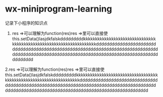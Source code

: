# wx-miniprogram-learning
记录下小程序的知识点<br>

1. res =>可以理解为function(res)res =>里可以直接使this.setData()lasjdkfalskdddddddddkkkkkkkkkkkkkkkkkkkkkkkkkkkkkkkkkkkkkkkkkkkkkkkkkkkkkkkkkkkkkkkkkkkddddddddddddddddddddddddddddddddddddddddddddddddddddddddddddddddddddddddddddddddddddddddddddddddddddddddddddddddddddddddddddddddddddddddddddddd

2.res =>可以理解为function(res)res =>里可以直接使this.setData()lasjdkfalskdddddddddkkkkkkkkkkkkkkkkkkkkkkkkkkkkkkkkkkkkkkkkkkkkkkkkkkkkkkkkkkkkkkkkkkkddddddddddddddddddddddddddddddddddddddddddddddddddddddddddddddddddddddddddddddddddddddddddddddddddddddddddddddddddddddddddddddddddddddddddddddd
